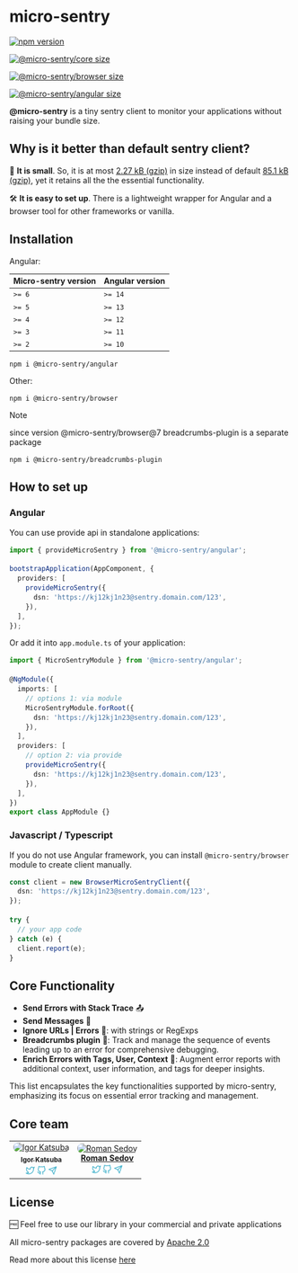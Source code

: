 # micro-sentry

[![npm version](https://img.shields.io/npm/v/@micro-sentry/angular.svg)](https://npmjs.com/package/@micro-sentry/angular)

[![@micro-sentry/core size](https://deno.bundlejs.com/?q=@micro-sentry/core&badge=detailed)](https://bundlejs.com/?q=@micro-sentry%2Fcore)

[![@micro-sentry/browser size](https://deno.bundlejs.com/?q=@micro-sentry/browser&badge=detailed)](https://bundlejs.com/?q=@micro-sentry/browser)

[![@micro-sentry/angular size](https://deno.bundlejs.com/?q=@micro-sentry/angular&config={%22esbuild%22:{%22external%22:[%22@angular/core%22,%22@angular/common%22,%22tslib%22,%22rxjs%22]}}&badge=detailed)](https://bundlejs.com/?q=@micro-sentry/angular&config={%22esbuild%22:{%22external%22:[%22@angular/core%22,%22@angular/common%22,%22tslib%22,%22rxjs%22]}})

**@micro-sentry** is a tiny sentry client to monitor your applications without raising your bundle size.

## Why is it better than default sentry client?

👜 **It is small**. So, it is at most [2.27 kB (gzip)](https://bundlejs.com/?q=%40micro-sentry%2Fbrowser) in size instead of default [85.1 kB (gzip)](https://bundlejs.com/?q=%40sentry%2Fbrowser), yet it retains all the the essential functionality.

🛠 **It is easy to set up**. There is a lightweight wrapper for Angular and a browser tool for other frameworks or vanilla.

## Installation

Angular:

| Micro-sentry version | Angular version |
| -------------------- | --------------- |
| `>= 6`               | `>= 14`         |
| `>= 5`               | `>= 13`         |
| `>= 4`               | `>= 12`         |
| `>= 3`               | `>= 11`         |
| `>= 2`               | `>= 10`         |

```
npm i @micro-sentry/angular
```

Other:

```
npm i @micro-sentry/browser
```

> [!NOTE]
> since version @micro-sentry/browser@7 breadcrumbs-plugin is a separate package

```
npm i @micro-sentry/breadcrumbs-plugin
```

## How to set up

### Angular

You can use provide api in standalone applications:

```typescript
import { provideMicroSentry } from '@micro-sentry/angular';

bootstrapApplication(AppComponent, {
  providers: [
    provideMicroSentry({
      dsn: 'https://kj12kj1n23@sentry.domain.com/123',
    }),
  ],
});
```

Or add it into `app.module.ts` of your application:

```typescript
import { MicroSentryModule } from '@micro-sentry/angular';

@NgModule({
  imports: [
    // options 1: via module
    MicroSentryModule.forRoot({
      dsn: 'https://kj12kj1n23@sentry.domain.com/123',
    }),
  ],
  providers: [
    // option 2: via provide
    provideMicroSentry({
      dsn: 'https://kj12kj1n23@sentry.domain.com/123',
    }),
  ],
})
export class AppModule {}
```

### Javascript / Typescript

If you do not use Angular framework, you can install `@micro-sentry/browser` module to create client manually.

```ts
const client = new BrowserMicroSentryClient({
  dsn: 'https://kj12kj1n23@sentry.domain.com/123',
});

try {
  // your app code
} catch (e) {
  client.report(e);
}
```

## Core Functionality

- **Send Errors with Stack Trace** 📤
- **Send Messages** 📩
- **Ignore URLs | Errors** 🚫: with strings or RegExps
- **Breadcrumbs plugin** 🍞: Track and manage the sequence of events leading up to an error for comprehensive debugging.
- **Enrich Errors with Tags, User, Context** 🌟: Augment error reports with additional context, user information, and tags for deeper insights.

This list encapsulates the key functionalities supported by micro-sentry, emphasizing its focus on essential error tracking and management.

## Core team

<table>
    <tr>
       <td align="center">
            <a href="https://twitter.com/katsuba_igor"
                ><img
                    src="https://github.com/IKatsuba.png?size=100"
                    width="100"
                    style="margin-bottom: -4px; border-radius: 8px;"
                    alt="Igor Katsuba"
                /><br /><sub><b>Igor Katsuba</b></sub></a
            >
            <div style="margin-top: 4px">
                <a
                    href="https://twitter.com/katsuba_igor"
                    title="Twitter"
                    ><img
                        style="width: 16px;"
                        width="16"
                        src="https://raw.githubusercontent.com/MarsiBarsi/readme-icons/main/twitter.svg"
                /></a>
                <a href="https://github.com/IKatsuba" title="Github"
                    ><img
                        width="16"
                        src="https://raw.githubusercontent.com/MarsiBarsi/readme-icons/main/github.svg"
                /></a>
                <a
                    href="https://t.me/Katsuba"
                    title="Telegram"
                    ><img
                        width="16"
                        src="https://raw.githubusercontent.com/MarsiBarsi/readme-icons/main/send.svg"
                /></a>
            </div>
        </td>
        <td align="center">
            <a href="https://twitter.com/marsibarsi"
                ><img
                    src="https://github.com/marsibarsi.png?size=100"
                    width="100"
                    style="margin-bottom: -4px; border-radius: 8px;"
                    alt="Roman Sedov"
                /><br /><b>Roman Sedov</b></a
            >
            <div style="margin-top: 4px">
                <a
                    href="https://twitter.com/marsibarsi"
                    title="Twitter"
                    ><img
                        width="16"
                        src="https://raw.githubusercontent.com/MarsiBarsi/readme-icons/main/twitter.svg"
                /></a>
                <a
                    href="https://github.com/marsibarsi"
                    title="GitHub"
                    ><img
                        width="16"
                        src="https://raw.githubusercontent.com/MarsiBarsi/readme-icons/main/github.svg"
                /></a>
                <a
                    href="https://t.me/marsibarsi"
                    title="Telegram"
                    ><img
                        width="16"
                        src="https://raw.githubusercontent.com/MarsiBarsi/readme-icons/main/send.svg"
                /></a>
            </div>
        </td>
    </tr>

</table>

## License

🆓 Feel free to use our library in your commercial and private applications

All micro-sentry packages are covered by [Apache 2.0](/LICENSE)

Read more about this license [here](https://choosealicense.com/licenses/apache-2.0/)
